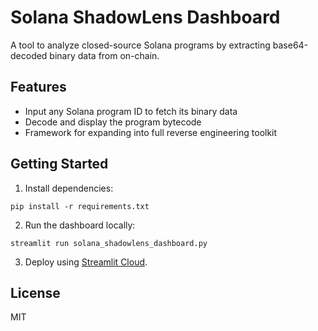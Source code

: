 
# Solana ShadowLens Dashboard

A tool to analyze closed-source Solana programs by extracting base64-decoded binary data from on-chain.

## Features
- Input any Solana program ID to fetch its binary data
- Decode and display the program bytecode
- Framework for expanding into full reverse engineering toolkit

## Getting Started

1. Install dependencies:
```
pip install -r requirements.txt
```

2. Run the dashboard locally:
```
streamlit run solana_shadowlens_dashboard.py
```

3. Deploy using [Streamlit Cloud](https://streamlit.io/cloud).

## License
MIT
